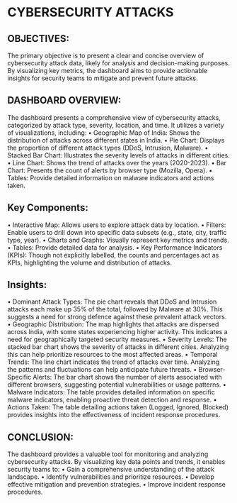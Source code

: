  # CYBERSECURITY   ATTACKS 
                                                 
## OBJECTIVES:
The primary objective is to present a clear and concise overview of cybersecurity attack data, likely for analysis and decision-making purposes. By visualizing key metrics, the dashboard aims to provide actionable insights for security teams to mitigate and prevent future attacks.

## DASHBOARD OVERVIEW:
The dashboard presents a comprehensive view of cybersecurity attacks, categorized by attack type, severity, location, and time. It utilizes a variety of visualizations, including:
•	Geographic Map of India: Shows the distribution of attacks across different states in India.
•	Pie Chart: Displays the proportion of different attack types (DDoS, Intrusion, Malware).
•	Stacked Bar Chart: Illustrates the severity levels of attacks in different cities.
•	Line Chart: Shows the trend of attacks over the years (2020-2023).
•	Bar Chart: Presents the count of alerts by browser type (Mozilla, Opera).
•	Tables: Provide detailed information on malware indicators and actions taken.

## Key Components:
•	Interactive Map: Allows users to explore attack data by location.
•	Filters: Enable users to drill down into specific data subsets (e.g., state, city, traffic type, year).
•	Charts and Graphs: Visually represent key metrics and trends.
•	Tables: Provide detailed data for analysis.
•	Key Performance Indicators (KPIs): Though not explicitly labelled, the counts and percentages act as KPIs, highlighting the volume and distribution of attacks.
        
## Insights:
•	Dominant Attack Types: The pie chart reveals that DDoS and Intrusion attacks each make up 35% of the total, followed by Malware at 30%. This suggests a need for strong defence against these prevalent attack vectors.
•	Geographic Distribution: The map highlights that attacks are dispersed across India, with some states experiencing higher activity. This indicates a need for geographically targeted security measures.
•	Severity Levels: The stacked bar chart shows the severity of attacks in different cities. Analyzing this can help prioritize resources to the most affected areas.
•	Temporal Trends: The line chart indicates the trend of attacks over time. Analyzing the patterns and fluctuations can help anticipate future threats.
•	Browser-Specific Alerts: The bar chart shows the number of alerts associated with different browsers, suggesting potential vulnerabilities or usage patterns.
•	Malware Indicators: The table provides detailed information on specific malware indicators, enabling proactive threat detection and response.
•	Actions Taken: The table detailing actions taken (Logged, Ignored, Blocked) provides insights into the effectiveness of incident response procedures.

## CONCLUSION:
The dashboard provides a valuable tool for monitoring and analyzing cybersecurity attacks. By visualizing key data points and trends, it enables security teams to:
•	Gain a comprehensive understanding of the attack landscape.
•	Identify vulnerabilities and prioritize resources.
•	Develop effective mitigation and prevention strategies.
•	Improve incident response procedures.



